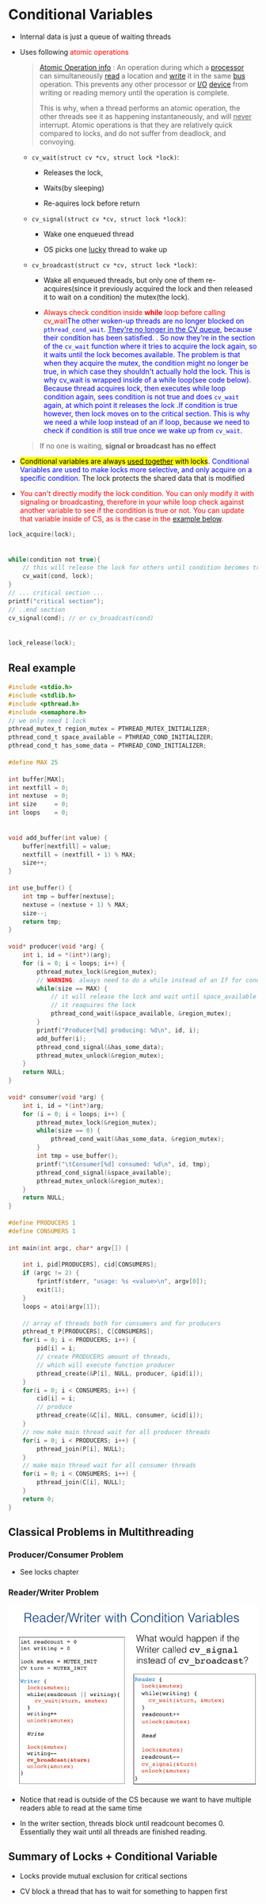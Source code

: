 # Conditional Variables

* Internal data is just a queue of waiting threads

* Uses following <font color="red">atomic operations</font>
  
  > [Atomic Operation info](https://www.webopedia.com/TERM/A/atomic_operation.html) : An operation during which a [processor](https://www.webopedia.com/TERM/M/microprocessor.html) can simultaneously [read](https://www.webopedia.com/TERM/R/read.html) a location and [write](https://www.webopedia.com/TERM/W/write.html) it in the same [bus](https://www.webopedia.com/TERM/B/bus.html) operation. This prevents any other processor or [I/O](https://www.webopedia.com/TERM/I/I_O.html) [device](https://www.webopedia.com/TERM/D/device.html) from writing or reading memory until the operation is complete.
  > 
  > This is why, when a thread performs an atomic operation, the other threads see it as happening instantaneously, and will <u>never</u> interrupt. Atomic operations is that they are relatively quick compared to locks, and do not suffer from deadlock, and convoying. 
  
  * `cv_wait(struct cv *cv, struct lock *lock)`:
    
    * Releases the lock,
    
    * Waits(by sleeping)
    
    * Re-aquires lock before return
  
  * `cv_signal(struct cv *cv, struct lock *lock)`:
    
    * Wake one enqueued thread
    
    * OS picks one <u>lucky</u> thread to wake up
  
  * `cv_broadcast(struct cv *cv, struct lock *lock)`:
    
    * Wake all enqueued threads, but only one of them re-acquires(since it previously acquired the lock and then released it to wait on a condition) the mutex(the lock). 
    
    * <font color="red">Always  check condition inside **while** loop before calling cv_wait</font><font color="blue">The other woken-up threads are no longer blocked on `pthread_cond_wait`. <u>They're no longer in the CV queue</u>, because their condition has been satisfied. . So now they're in the section of the `cv_wait` function where it tries to acquire the lock again, so it waits until the lock becomes available. The problem is that when they acquire the mutex, the condition might no longer be true, in which case they shouldn't actually hold the lock. This is why cv_wait is wrapped inside of a while loop(see code below). Because thread acquires lock, then executes while loop condition again, sees condition is not true and does `cv_wait` again, at which point it releases the lock .If condition is true however, then lock moves on to the critical section. This is why we need a while loop instead of an if loop, because we need to check if condition is still true once we wake up from `cv_wait`.</font>
  
  > If no one is waiting, **signal or broadcast has no effect**

* <mark>Conditional variables are always <u>used together</u> with locks</mark>. <font color="blue">Conditional Variables are used to make locks more selective, and only acquire on a specific condition.</font> The lock protects the shared data that is modified

* <font color="red">You can't directly modify the lock condition. You can only modify it with signaling or broadcasting, therefore in your while loop check against another variable to see if the condition is true or not. You can update that variable inside of CS, as is the case in the [example below](real-example). </font>

```c
lock_acquire(lock);


while(condition not true){
    // this will release the lock for others until condition becomes true, at which point it reaquires the lock and starts executing critical section
    cv_wait(cond, lock);
}
// ... critical section ...
printf("critical section");
// ..end section
cv_signal(cond); // or cv_broadcast(cond)


lock_release(lock);
```

## Real example

```c
#include <stdio.h>
#include <stdlib.h>
#include <pthread.h>
#include <semaphore.h>
// we only need 1 lock
pthread_mutex_t region_mutex = PTHREAD_MUTEX_INITIALIZER;
pthread_cond_t space_available = PTHREAD_COND_INITIALIZER;
pthread_cond_t has_some_data = PTHREAD_COND_INITIALIZER;

#define MAX 25

int buffer[MAX];
int nextfill = 0; 
int nextuse  = 0;
int size     = 0;
int loops    = 0;


void add_buffer(int value) {
    buffer[nextfill] = value;
    nextfill = (nextfill + 1) % MAX;
    size++;
}

int use_buffer() {
    int tmp = buffer[nextuse]; 
    nextuse = (nextuse + 1) % MAX;
    size--;
    return tmp;
}

void* producer(void *arg) {
    int i, id = *(int*)(arg);
    for (i = 0; i < loops; i++) {
        pthread_mutex_lock(&region_mutex);
        // WARNING: always need to do a while instead of an If for conditional variables, because we need to check if they still satisfy the condition
        while(size == MAX) {
            // it will release the lock and wait until space_available becomes true(1). at that point
            // it reaquires the lock
            pthread_cond_wait(&space_available, &region_mutex);
        }
        printf("Producer[%d] producing: %d\n", id, i);
        add_buffer(i);
        pthread_cond_signal(&has_some_data);
        pthread_mutex_unlock(&region_mutex);
    }
    return NULL;
}

void* consumer(void *arg) {
    int i, id = *(int*)arg;
    for (i = 0; i < loops; i++) {
        pthread_mutex_lock(&region_mutex);
        while(size == 0) {
            pthread_cond_wait(&has_some_data, &region_mutex);
        }
        int tmp = use_buffer();
        printf("\tConsumer[%d] consumed: %d\n", id, tmp);
        pthread_cond_signal(&space_available);
        pthread_mutex_unlock(&region_mutex);
    }
    return NULL;
}

#define PRODUCERS 1
#define CONSUMERS 1

int main(int argc, char* argv[]) {

    int i, pid[PRODUCERS], cid[CONSUMERS];
    if (argc != 2) {
        fprintf(stderr, "usage: %s <value>\n", argv[0]);
        exit(1);
    }
    loops = atoi(argv[1]);

    // array of threads both for consumers and for producers
    pthread_t P[PRODUCERS], C[CONSUMERS];
    for(i = 0; i < PRODUCERS; i++) { 
        pid[i] = i;
        // create PRODUCERS amount of threads,
        // which will execute function producer
        pthread_create(&P[i], NULL, producer, &pid[i]);
    }
    for(i = 0; i < CONSUMERS; i++) {
        cid[i] = i;
        // produce
        pthread_create(&C[i], NULL, consumer, &cid[i]);
    }
    // now make main thread wait for all producer threads
    for(i = 0; i < PRODUCERS; i++) { 
        pthread_join(P[i], NULL);
    }
    // make main thread wait for all consumer threads
    for(i = 0; i < CONSUMERS; i++) { 
        pthread_join(C[i], NULL);
    }
    return 0;
}
```

## Classical Problems in Multithreading

### Producer/Consumer Problem

- See locks chapter

### Reader/Writer Problem



![](reader_writer.png)

* Notice that read is outside of the CS because we want to have multiple readers able to read at the same time

* In the writer section, threads block until readcount becomes 0. Essentially they wait until all threads are finished reading.



## Summary of Locks + Conditional Variable

* Locks provide mutual exclusion for critical sections

* CV block a thread that has to wait for something to happen first


